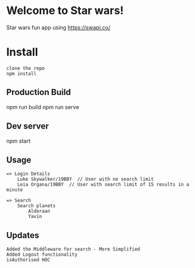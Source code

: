 # Welcome to Star wars!
Star wars fun app using https://swapi.co/

# Install
	clone the repo
	npm install
	
## Production Build

npm run build
npm run serve

## Dev server

npm start

## Usage
	=> Login Details
		Luke Skywalker/19BBY  // User with no search limit
		Leia Organa/19BBY  // User with search limit of 15 results in a minute

	=> Search
		Search planets
			Alderaan
			Yavin


## Updates
	Added the Middleware for search - More Simplified
	Added Logout functionality
	isAuthorised HOC
